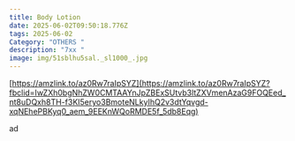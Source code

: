 ```yaml
---
title: Body Lotion
date: 2025-06-02T09:50:18.776Z
tags: 2025-06-02
Category: "OTHERS "
description: "7xx "
image: img/51sblhu5sal._sl1000_.jpg
---
```

<!--StartFragment-->

[https://amzlink.to/az0Rw7raIpSYZ](https://amzlink.to/az0Rw7raIpSYZ?fbclid=IwZXh0bgNhZW0CMTAAYnJpZBExSUtvb3ltZXVmenAzaG9FOQEed_nt8uDQxh8TH-f3KI5eryo3BmoteNLkyIhQ2v3dtYqvgd-xqNEhePBKyq0_aem_9EEKnWQoRMDE5f_5db8Eqg)

<!--EndFragment--> ad